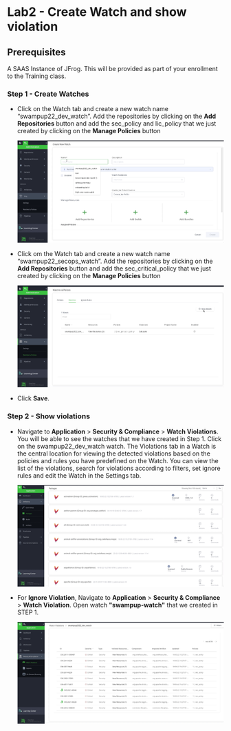 # Lab2 - Create Watch and show violation

## Prerequisites
A SAAS Instance of JFrog. This will be provided as part of your enrollment to the Training class.

### Step 1 - Create Watches

-  Click on the Watch tab and create a new watch name “swampup22_dev_watch”. Add the repositories by clicking on the **Add Repositories** button and add the sec_policy and lic_policy that we just created by clicking on the **Manage Policies** button

   ![New Watch](images/2-1.gif)

-  Click om the Watch tab and create a new watch name “swampup22_secops_watch”. Add the repositories by clicking on the **Add Repositories** button and add the sec_critical_policy that we just created by clicking on the **Manage Policies** button

   ![New Watch](images/2-2.gif)

- Click **Save**.

### Step 2 - Show violations

- Navigate to **Application** > **Security & Compliance** > **Watch Violations**. You will be able to see the watches that we have created in Step 1. Click on the swampup22_dev_watch watch. The Violations tab in a Watch is the central location for viewing the detected violations based on the policies and rules you have predefined on the Watch. You can view the list of the violations, search for violations according to filters, set ignore rules and edit the Watch in the Settings tab.

  ![New Watch](images/2-3.gif)

- For **Ignore Violation**, Navigate to **Application** > **Security & Compliance** > **Watch Violation**. Open watch **"swampup-watch"** that we created in STEP 1. 

  ![New Watch](images/2-4.gif)